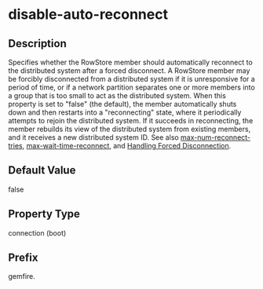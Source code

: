# disable-auto-reconnect

## Description

Specifies whether the RowStore member should automatically reconnect to the distributed system after a forced disconnect. A RowStore member may be forcibly disconnected from a distributed system if it is unresponsive for a period of time, or if a network partition separates one or more members into a group that is too small to act as the distributed system. When this property is set to "false" (the default), the member automatically shuts down and then restarts into a "reconnecting" state, where it periodically attempts to rejoin the distributed system. If it succeeds in reconnecting, the member rebuilds its view of the distributed system from existing members, and it receives a new distributed system ID. See also <a href="#jdbc_connection_attributes__section_D22407F736AE42AD85303DA732BED25D" class="xref noPageCitation">max-num-reconnect-tries</a>, <a href="#jdbc_connection_attributes__section_7E1E441D83344259A3916399663E30C8" class="xref noPageCitation">max-wait-time-reconnect</a>, and <a href="../../developers_guide/topics/server-side/fabricservice-reconnect.md#concept_22EE6DDE677F4E8CAF5786E17B4183A9" class="xref" title="A RowStore member may be forcibly disconnected from a distributed system if it is unresponsive for a period of time, or if a network partition separates one or more members into a group that is too small to act as the distributed system. If you start RowStore using the FabricService interface, you can use callback methods to perform actions during the reconnect process, or to cancel the reconnect process if necessary.">Handling Forced Disconnection</a>.

## Default Value

false

## Property Type

connection (boot)

## Prefix

gemfire.
